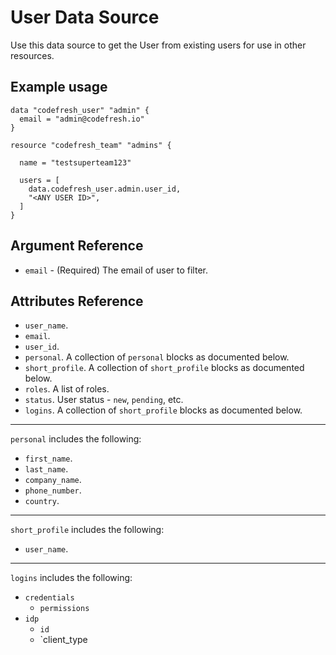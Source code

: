 # User Data Source

Use this data source to get the User from existing users for use in other resources.

## Example usage

```hcl
data "codefresh_user" "admin" {
  email = "admin@codefresh.io"
}

resource "codefresh_team" "admins" {

  name = "testsuperteam123"

  users = [
    data.codefresh_user.admin.user_id,
    "<ANY USER ID>",
  ]
}
```

## Argument Reference

- `email` - (Required) The email of user to filter.

## Attributes Reference

- `user_name`.
- `email`.
- `user_id`.
- `personal`. A collection of `personal` blocks as documented below.
- `short_profile`. A collection of `short_profile` blocks as documented below.
- `roles`. A list of roles.
- `status`. User status - `new`, `pending`, etc.
- `logins`. A collection of `short_profile` blocks as documented below.

---

`personal` includes the following:
- `first_name`.
- `last_name`.
- `company_name`.
- `phone_number`.
- `country`.

---

`short_profile` includes the following:
- `user_name`.

---

`logins` includes the following:
- `credentials`
    - `permissions`
- `idp`
    - `id`
    - `client_type